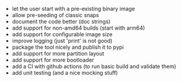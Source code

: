 - let the user start with a pre-existing binary image
- allow pre-seeding of classic snaps
- document the code better (doc strings)
- add support for non-amd64 builds (start with arm64)
- add support for configurable image size
- improve logging (just 'print' is not good)
- package the tool nicely and publish it to pypi
- add support for more partition layout
- add support for more bootloader
- add a CI with github actions (to run basic build and validate them)
- add unit testing (and a nice mocking stuff)
